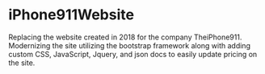# iPhone911Website
Replacing the website created in 2018 for the company TheiPhone911. Modernizing the site utilizing the bootstrap framework along with adding custom CSS, JavaScript, Jquery, and json docs to easily update pricing on the site. 
